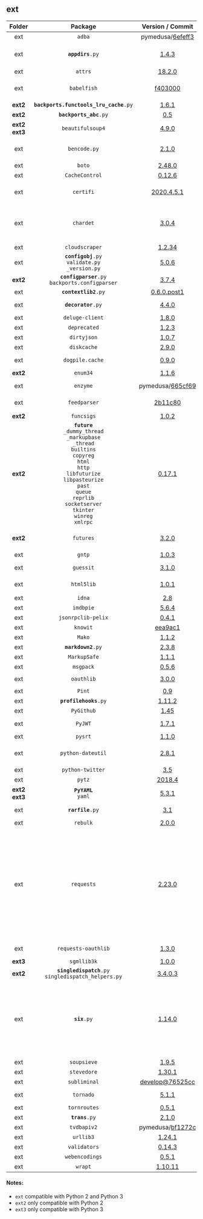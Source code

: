 ## ext
Folder | Package | Version / Commit | Usage | Notes
:----: | :-----: | :--------------: | :---- | :----
ext | `adba` | pymedusa/[6efeff3](https://github.com/pymedusa/adba/tree/6efeff3a6bdcb6d45a4a79f424939ade2930e5f0) | **`medusa`** | -
ext | <code><b>appdirs</b>.py</code> | [1.4.3](https://pypi.org/project/appdirs/1.4.3/) | `simpleanidb`, `subliminal` (cli only) | -
ext | `attrs` | [18.2.0](https://pypi.org/project/attrs/18.2.0/) | `imdbpie` | Module: `attr`
ext | `babelfish` | [f403000](https://github.com/Diaoul/babelfish/tree/f403000dd63092cfaaae80be9f309fd85c7f20c9) | **`medusa`**, `guessit`, `knowit`, `subliminal` | -
**ext2** | <code><b>backports.functools_lru_cache</b>.py</code> | [1.6.1](https://pypi.org/project/backports.functools_lru_cache/1.6.1/) | `soupsieve` | -
**ext2** | <code><b>backports_abc</b>.py</code> | [0.5](https://pypi.org/project/backports_abc/0.5/) | `tornado` | -
**ext2 ext3** | `beautifulsoup4` | [4.9.0](https://pypi.org/project/beautifulsoup4/4.9.0/) | **`medusa`**, `subliminal` | Module: `bs4`
ext | `bencode.py` | [2.1.0](https://pypi.org/project/bencode.py/2.1.0/) | **`medusa`** | Module: `bencode`<br>Monkey-patched, see `medusa/init/__init__.py`
ext | `boto` | [2.48.0](https://pypi.org/project/boto/2.48.0/) | `imdbpie` | -
ext | `CacheControl` | [0.12.6](https://pypi.org/project/CacheControl/0.12.6/) | **`medusa`** | Module: `cachecontrol`
ext | `certifi` | [2020.4.5.1](https://pypi.org/project/certifi/2020.4.5.1/) | **`medusa`**, `requests`, `traktor` | -
ext | `chardet` | [3.0.4](https://pypi.org/project/chardet/3.0.4/) | **`medusa`**, `feedparser`, `html5lib`, `pysrt`, `requests`, `subliminal` | -
ext | `cloudscraper` | [1.2.34](https://pypi.org/project/cloudscraper/1.2.34/) | **`medusa`** | -
ext | <code><b>configobj</b>.py</code><br>`validate.py`<br>`_version.py` | [5.0.6](https://pypi.org/project/configobj/5.0.6/) | **`medusa`** | -
**ext2** | <code><b>configparser</b>.py</code><br>`backports.configparser` | [3.7.4](https://pypi.org/project/configparser/3.7.4/) | `adba` | -
ext | <code><b>contextlib2</b>.py</code> | [0.6.0.post1](https://pypi.org/project/contextlib2/0.6.0.post1/) | **`medusa`** | -
ext | <code><b>decorator</b>.py</code> | [4.4.0](https://pypi.org/project/decorator/4.4.0/) | `dogpile.cache`, `validators` | -
ext | `deluge-client` | [1.8.0](https://pypi.org/project/deluge-client/1.8.0/) | **`medusa`** | Module: `deluge_client`
ext | `deprecated` | [1.2.3](https://pypi.org/project/deprecated/1.2.3/) | `PyGithub` | -
ext | `dirtyjson` | [1.0.7](https://pypi.org/project/dirtyjson/1.0.7/) | **`medusa`** | -
ext | `diskcache` | [2.9.0](https://pypi.org/project/diskcache/2.9.0/) | `imdbpie` | -
ext | `dogpile.cache` | [0.9.0](https://pypi.org/project/dogpile.cache/0.9.0/) | **`medusa`**, `subliminal` | Module: `dogpile`
**ext2** | `enum34` | [1.1.6](https://pypi.org/project/enum34/1.1.6/) | **`medusa`** | Module: `enum`
ext | `enzyme` | pymedusa/[665cf69](https://github.com/pymedusa/enzyme/tree/665cf6948aab1c249dcc99bd9624a81d17b3302a) | `knowit`, `subliminal` | -
ext | `feedparser` | [2b11c80](https://github.com/kurtmckee/feedparser/tree/2b11c8028321ed43cbaf313f83b0c94820143d66) | **`medusa`** | Requires `sgmllib3k` on Python 3
**ext2** | `funcsigs` | [1.0.2](https://pypi.org/project/funcsigs/1.0.2/) | `Pint` | -
**ext2** | **`future`**<br>`_dummy_thread`<br>`_markupbase`<br>`_thread`<br>`builtins`<br>`copyreg`<br>`html`<br>`http`<br>`libfuturize`<br>`libpasteurize`<br>`past`<br>`queue`<br>`reprlib`<br>`socketserver`<br>`tkinter`<br>`winreg`<br>`xmlrpc` | [0.17.1](https://pypi.org/project/future/0.17.1/) | **`medusa`** | -
**ext2** | `futures` | [3.2.0](https://pypi.org/project/futures/3.2.0/) | **`medusa`**, `subliminal`, `tornado` | Module: `concurrent.futures`
ext | `gntp` | [1.0.3](https://pypi.org/project/gntp/1.0.3/) | **`medusa`** | -
ext | `guessit` | [3.1.0](https://pypi.org/project/guessit/3.1.0/) | **`medusa`**, `subliminal` | -
ext | `html5lib` | [1.0.1](https://pypi.org/project/html5lib/1.0.1/) | **`medusa`** (via `beautifulsoup4`) | -
ext | `idna` | [2.8](https://pypi.org/project/idna/2.8/) | `requests` | -
ext | `imdbpie` | [5.6.4](https://pypi.org/project/imdbpie/5.6.4/) | **`medusa`** | -
ext | `jsonrpclib-pelix` | [0.4.1](https://pypi.org/project/jsonrpclib-pelix/0.4.1/) | **`medusa`** | Module: `jsonrpclib`
ext | `knowit` | [eea9ac1](https://github.com/ratoaq2/knowit/tree/eea9ac18e38c930230cf81b5dca4a9af9fb10d4e) | **`medusa`** | -
ext | `Mako` | [1.1.2](https://pypi.org/project/Mako/1.1.2/) | **`medusa`** | Module: `mako`
ext | <code><b>markdown2</b>.py</code> | [2.3.8](https://pypi.org/project/markdown2/2.3.8/) | **`medusa`** | -
ext | `MarkupSafe` | [1.1.1](https://pypi.org/project/MarkupSafe/1.1.1/) | `Mako` | Module: `markupsafe`
ext | `msgpack` | [0.5.6](https://pypi.org/project/msgpack/0.5.6/) | `CacheControl` | -
ext | `oauthlib` | [3.0.0](https://pypi.org/project/oauthlib/3.0.0/) | `requests-oauthlib` | -
ext | `Pint` | [0.9](https://pypi.org/project/Pint/0.9/) | `knowit` | Module: `pint`
ext | <code><b>profilehooks</b>.py</code> | [1.11.2](https://pypi.org/project/profilehooks/1.11.2/) | **`medusa`** | -
ext | `PyGithub` | [1.45](https://pypi.org/project/PyGithub/1.45/) | **`medusa`** | Module: `github`
ext | `PyJWT` | [1.7.1](https://pypi.org/project/pyjwt/1.7.1/) | **`medusa`**, `PyGithub` | Module: `jwt`
ext | `pysrt` | [1.1.0](https://pypi.org/project/pysrt/1.1.0/) | `subliminal` | -
ext | `python-dateutil` | [2.8.1](https://pypi.org/project/python-dateutil/2.8.1/) | **`medusa`**, `guessit`, `imdbpie`, `tvdbapiv2` | Module: `dateutil`
ext | `python-twitter` | [3.5](https://pypi.org/project/python-twitter/3.5/) | **`medusa`** | Module: `twitter`
ext | `pytz` | [2018.4](https://pypi.org/project/pytz/2018.4/) | `subliminal` | -
**ext2 ext3** | **`PyYAML`**<br>`yaml` | [5.3.1](https://pypi.org/project/PyYAML/5.3.1/) | `knowit` | Module: `_yaml`
ext | <code><b>rarfile</b>.py</code> | [3.1](https://pypi.org/project/rarfile/3.1/) | **`medusa`**, `subliminal` | -
ext | `rebulk` | [2.0.0](https://pypi.org/project/rebulk/2.0.0/) | **`medusa`**, `guessit` | -
ext | `requests` | [2.23.0](https://pypi.org/project/requests/2.23.0/) | **`medusa`**, `adba`, `boto`, `CacheControl`, `cloudscraper`, `PyGithub`, `python-twitter`, `pytvmaze`, `requests-oauthlib`, `rtorrent`, `simpleanidb`, `subliminal`, `tmdbsimple`, `traktor`, `tvdbapiv2` | -
ext | `requests-oauthlib` | [1.3.0](https://pypi.org/project/requests-oauthlib/1.3.0/) | **`medusa`**, `python-twitter` | Module: `requests_oauthlib`
**ext3** | `sgmllib3k` | [1.0.0](https://pypi.org/project/sgmllib3k/1.0.0/) | `feedparser` | File: `sgmllib.py`
**ext2** | <code><b>singledispatch</b>.py</code><br>`singledispatch_helpers.py` | [3.4.0.3](https://pypi.org/project/singledispatch/3.4.0.3/) | `tornado` | -
ext | <code><b>six</b>.py</code> | [1.14.0](https://pypi.org/project/six/1.14.0/) | **`medusa`**, `adba`, `configobj`, `guessit`, `html5lib`, `imdbpie`, `knowit`, `PyGithub`, `rebulk`, `subliminal`, `tvdbapiv2`, `validators` | -
ext | `soupsieve` | [1.9.5](https://pypi.org/project/soupsieve/1.9.5/) | `beautifulsoup4` | -
ext | `stevedore` | [1.30.1](https://pypi.org/project/stevedore/1.30.1/) | `subliminal` | -
ext | `subliminal` | [develop@76525cc](https://github.com/Diaoul/subliminal/tree/76525cc2f6545aeeccf620ca46d40c2f0aa53c6d) | **`medusa`** | -
ext | `tornado` | [5.1.1](https://pypi.org/project/tornado/5.1.1/) | **`medusa`**, `tornroutes` | -
ext | `tornroutes` | [0.5.1](https://pypi.org/project/tornroutes/0.5.1/) | **`medusa`** | -
ext | <code><b>trans</b>.py</code> | [2.1.0](https://pypi.org/project/trans/2.1.0/) | `imdbpie` | -
ext | `tvdbapiv2` | pymedusa/[bf1272c](https://github.com/pymedusa/tvdbv2/tree/bf1272c9264c280c3048e89a1920e2bf5f386284) | **`medusa`** | -
ext | `urllib3` | [1.24.1](https://pypi.org/project/urllib3/1.24.1/) | `requests` | -
ext | `validators` | [0.14.3](https://pypi.org/project/validators/0.14.3/) | **`medusa`** | -
ext | `webencodings` | [0.5.1](https://pypi.org/project/webencodings/0.5.1/) | `html5lib` | -
ext | `wrapt` | [1.10.11](https://pypi.org/project/wrapt/1.10.11/) | `deprecated` | -

#### Notes:
- `ext` compatible with Python 2 and Python 3
- `ext2` only compatible with Python 2
- `ext3` only compatible with Python 3
